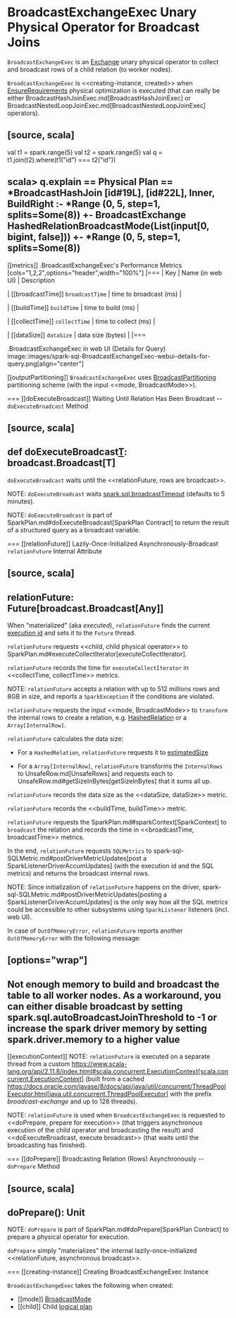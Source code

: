 # BroadcastExchangeExec Unary Physical Operator for Broadcast Joins

`BroadcastExchangeExec` is an [Exchange](Exchange.md) unary physical operator to collect and broadcast rows of a child relation (to worker nodes).

`BroadcastExchangeExec` is <<creating-instance, created>> when [EnsureRequirements](../physical-optimizations/EnsureRequirements.md) physical optimization is executed (that can really be either BroadcastHashJoinExec.md[BroadcastHashJoinExec] or BroadcastNestedLoopJoinExec.md[BroadcastNestedLoopJoinExec] operators).

[source, scala]
----
val t1 = spark.range(5)
val t2 = spark.range(5)
val q = t1.join(t2).where(t1("id") === t2("id"))

scala> q.explain
== Physical Plan ==
*BroadcastHashJoin [id#19L], [id#22L], Inner, BuildRight
:- *Range (0, 5, step=1, splits=Some(8))
+- BroadcastExchange HashedRelationBroadcastMode(List(input[0, bigint, false]))
   +- *Range (0, 5, step=1, splits=Some(8))
----

[[metrics]]
.BroadcastExchangeExec's Performance Metrics
[cols="1,2,2",options="header",width="100%"]
|===
| Key
| Name (in web UI)
| Description

| [[broadcastTime]] `broadcastTime`
| time to broadcast (ms)
|

| [[buildTime]] `buildTime`
| time to build (ms)
|

| [[collectTime]] `collectTime`
| time to collect (ms)
|

| [[dataSize]] `dataSize`
| data size (bytes)
|
|===

.BroadcastExchangeExec in web UI (Details for Query)
image::images/spark-sql-BroadcastExchangeExec-webui-details-for-query.png[align="center"]

[[outputPartitioning]]
`BroadcastExchangeExec` uses [BroadcastPartitioning](Partitioning.md#BroadcastPartitioning) partitioning scheme (with the input <<mode, BroadcastMode>>).

=== [[doExecuteBroadcast]] Waiting Until Relation Has Been Broadcast -- `doExecuteBroadcast` Method

[source, scala]
----
def doExecuteBroadcast[T](): broadcast.Broadcast[T]
----

`doExecuteBroadcast` waits until the <<relationFuture, rows are broadcast>>.

NOTE: `doExecuteBroadcast` waits [spark.sql.broadcastTimeout](../SQLConf.md#broadcastTimeout) (defaults to 5 minutes).

NOTE: `doExecuteBroadcast` is part of SparkPlan.md#doExecuteBroadcast[SparkPlan Contract] to return the result of a structured query as a broadcast variable.

=== [[relationFuture]] Lazily-Once-Initialized Asynchronously-Broadcast `relationFuture` Internal Attribute

[source, scala]
----
relationFuture: Future[broadcast.Broadcast[Any]]
----

When "materialized" (aka _executed_), `relationFuture` finds the current [execution id](../SQLExecution.md#spark.sql.execution.id) and sets it to the `Future` thread.

`relationFuture` requests <<child, child physical operator>> to SparkPlan.md#executeCollectIterator[executeCollectIterator].

`relationFuture` records the time for `executeCollectIterator` in <<collectTime, collectTime>> metrics.

NOTE: `relationFuture` accepts a relation with up to 512 millions rows and 8GB in size, and reports a `SparkException` if the conditions are violated.

`relationFuture` requests the input <<mode, BroadcastMode>> to `transform` the internal rows to create a relation, e.g. [HashedRelation](HashedRelation.md) or a `Array[InternalRow]`.

`relationFuture` calculates the data size:

* For a `HashedRelation`, `relationFuture` requests it to [estimatedSize](../KnownSizeEstimation.md#estimatedSize)

* For a `Array[InternalRow]`, `relationFuture` transforms the `InternalRows` to UnsafeRow.md[UnsafeRows] and requests each to UnsafeRow.md#getSizeInBytes[getSizeInBytes] that it sums all up.

`relationFuture` records the data size as the <<dataSize, dataSize>> metric.

`relationFuture` records the <<buildTime, buildTime>> metric.

`relationFuture` requests the SparkPlan.md#sparkContext[SparkContext] to `broadcast` the relation and records the time in <<broadcastTime, broadcastTime>> metrics.

In the end, `relationFuture` requests `SQLMetrics` to spark-sql-SQLMetric.md#postDriverMetricUpdates[post a SparkListenerDriverAccumUpdates] (with the execution id and the SQL metrics) and returns the broadcast internal rows.

NOTE: Since initialization of `relationFuture` happens on the driver, spark-sql-SQLMetric.md#postDriverMetricUpdates[posting a SparkListenerDriverAccumUpdates] is the only way how all the SQL metrics could be accessible to other subsystems using `SparkListener` listeners (incl. web UI).

In case of `OutOfMemoryError`, `relationFuture` reports another `OutOfMemoryError` with the following message:

[options="wrap"]
----
Not enough memory to build and broadcast the table to all worker nodes. As a workaround, you can either disable broadcast by setting spark.sql.autoBroadcastJoinThreshold to -1 or increase the spark driver memory by setting spark.driver.memory to a higher value
----

[[executionContext]]
NOTE: `relationFuture` is executed on a separate thread from a custom https://www.scala-lang.org/api/2.11.8/index.html#scala.concurrent.ExecutionContext[scala.concurrent.ExecutionContext] (built from a cached https://docs.oracle.com/javase/8/docs/api/java/util/concurrent/ThreadPoolExecutor.html[java.util.concurrent.ThreadPoolExecutor] with the prefix *broadcast-exchange* and up to 128 threads).

NOTE: `relationFuture` is used when `BroadcastExchangeExec` is requested to <<doPrepare, prepare for execution>> (that triggers asynchronous execution of the child operator and broadcasting the result) and <<doExecuteBroadcast, execute broadcast>> (that waits until the broadcasting has finished).

=== [[doPrepare]] Broadcasting Relation (Rows) Asynchronously -- `doPrepare` Method

[source, scala]
----
doPrepare(): Unit
----

NOTE: `doPrepare` is part of SparkPlan.md#doPrepare[SparkPlan Contract] to prepare a physical operator for execution.

`doPrepare` simply "materializes" the internal lazily-once-initialized <<relationFuture, asynchronous broadcast>>.

=== [[creating-instance]] Creating BroadcastExchangeExec Instance

`BroadcastExchangeExec` takes the following when created:

* [[mode]] [BroadcastMode](BroadcastMode.md)
* [[child]] Child [logical plan](../logical-operators/LogicalPlan.md)
